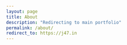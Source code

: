 ```yaml
---
layout: page
title: About
description: "Redirecting to main portfolio"
permalink: /about/
redirect_to: https://j47.in
---
```

